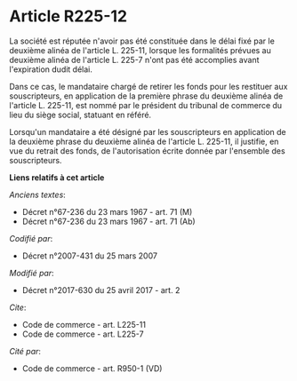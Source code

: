 # Article R225-12

La société est réputée n'avoir pas été constituée dans le délai fixé par le deuxième alinéa de l'article L. 225-11, lorsque
les formalités prévues au deuxième alinéa de l'article L. 225-7 n'ont pas été accomplies avant l'expiration dudit délai.

Dans ce cas, le mandataire chargé de retirer les fonds pour les restituer aux souscripteurs, en application de la première
phrase du deuxième alinéa de l'article L. 225-11, est nommé par le président du tribunal de commerce du lieu du siège social,
statuant en référé.

Lorsqu'un mandataire a été désigné par les souscripteurs en application de la deuxième phrase du deuxième alinéa de l'article
L. 225-11, il justifie, en vue du retrait des fonds, de l'autorisation écrite donnée par l'ensemble des souscripteurs.

**Liens relatifs à cet article**

_Anciens textes_:

  - Décret n°67-236 du 23 mars 1967 - art. 71 (M)
  - Décret n°67-236 du 23 mars 1967 - art. 71 (Ab)

_Codifié par_:

  - Décret n°2007-431 du 25 mars 2007

_Modifié par_:

  - Décret n°2017-630 du 25 avril 2017 - art. 2

_Cite_:

  - Code de commerce - art. L225-11
  - Code de commerce - art. L225-7

_Cité par_:

  - Code de commerce - art. R950-1 (VD)
